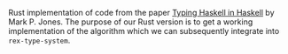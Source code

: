 Rust implementation of code from the paper [Typing Haskell in
Haskell](https://web.cecs.pdx.edu/~mpj/thih/thih.pdf) by Mark P. Jones. The
purpose of our Rust version is to get a working implementation of the algorithm
which we can subsequently integrate into `rex-type-system`.
